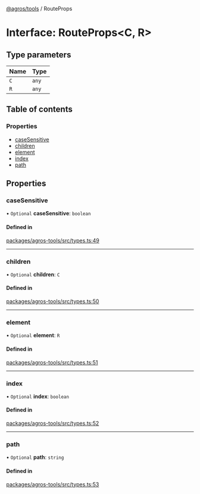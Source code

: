 [@agros/tools](../index.md) / RouteProps

# Interface: RouteProps<C, R\>

## Type parameters

| Name | Type |
| :------ | :------ |
| `C` | `any` |
| `R` | `any` |

## Table of contents

### Properties

- [caseSensitive](RouteProps.md#casesensitive)
- [children](RouteProps.md#children)
- [element](RouteProps.md#element)
- [index](RouteProps.md#index)
- [path](RouteProps.md#path)

## Properties

### <a id="casesensitive" name="casesensitive"></a> caseSensitive

• `Optional` **caseSensitive**: `boolean`

#### Defined in

[packages/agros-tools/src/types.ts:49](https://github.com/agrosjs/agros/blob/45f6140/packages/agros-tools/src/types.ts#L49)

___

### <a id="children" name="children"></a> children

• `Optional` **children**: `C`

#### Defined in

[packages/agros-tools/src/types.ts:50](https://github.com/agrosjs/agros/blob/45f6140/packages/agros-tools/src/types.ts#L50)

___

### <a id="element" name="element"></a> element

• `Optional` **element**: `R`

#### Defined in

[packages/agros-tools/src/types.ts:51](https://github.com/agrosjs/agros/blob/45f6140/packages/agros-tools/src/types.ts#L51)

___

### <a id="index" name="index"></a> index

• `Optional` **index**: `boolean`

#### Defined in

[packages/agros-tools/src/types.ts:52](https://github.com/agrosjs/agros/blob/45f6140/packages/agros-tools/src/types.ts#L52)

___

### <a id="path" name="path"></a> path

• `Optional` **path**: `string`

#### Defined in

[packages/agros-tools/src/types.ts:53](https://github.com/agrosjs/agros/blob/45f6140/packages/agros-tools/src/types.ts#L53)
